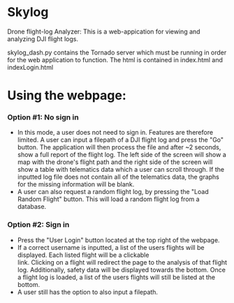 # Skylog
Drone flight-log Analyzer: This is a web-appication for viewing and analyzing DJI flight logs. 
 
skylog_dash.py contains the Tornado server which must be running in order for the web application to function. 
The html is contained in index.html and indexLogin.html

# Using the webpage:
  
  ### Option #1: No sign in
  
  * In this mode, a user does not need to sign in. Features are therefore limited. A user can input a filepath of a 
      DJI flight log and press the "Go" button. The application will then process the file and after ~2 seconds, show a 
      full report of the flight log. The left side of the screen will show a map with the drone's flight path and the 
      right side of the screen will show a table with telematics data which a user can scroll through. If the inputted 
      log file does not contain all of the telematics data, the graphs for the missing information will be blank.
 * A user can also request a random flight log, by pressing the "Load Random Flight" button. This will load a random 
      flight log from a database. 
     
 ### Option #2: Sign in
 * Press the "User Login" button located at the top right of the webpage. 
* If a correct username is inputted, a list of the users flights will be displayed. Each listed flight will be a clickable     
      link. Clicking on a flight will redirect the page to the analysis of that flight log. Additionally, safety data will be
      displayed towards the bottom. Once a flight log is loaded, a list of the users flights will still be listed at the 
      bottom.
* A user still has the option to also input a filepath.
      
    


